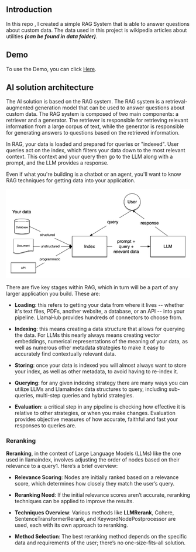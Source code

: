 ## Introduction

In this repo , I created a simple RAG System that is able to answer questions about custom data. The data used in this project is wikipedia articles about utilities ***(can be found in data folder)***.

## Demo

To use the Demo, you can click [Here](https://avertra-rag.streamlit.app/).

## AI solution architecture

The AI solution is based on the RAG system. The RAG system is a retrieval-augmented generation model that can be used to answer questions about custom data. The RAG system is composed of two main components: a retriever and a generator. The retriever is responsible for retrieving relevant information from a large corpus of text, while the generator is responsible for generating answers to questions based on the retrieved information.

In RAG, your data is loaded and prepared for queries or "indexed". User queries act on the index, which filters your data down to the most relevant context. This context and your query then go to the LLM along with a prompt, and the LLM provides a response.

Even if what you're building is a chatbot or an agent, you'll want to know RAG techniques for getting data into your application.

![alt text](general_rag_system.png)

There are five key stages within RAG, which in turn will be a part of any larger application you build. These are:

* **Loading**: this refers to getting your data from where it lives -- whether it's text files, PDFs, another website, a database, or an API -- into your pipeline. LlamaHub provides hundreds of connectors to choose from.

* **Indexing**: this means creating a data structure that allows for querying the data. For LLMs this nearly always means creating vector embeddings, numerical representations of the meaning of your data, as well as numerous other metadata strategies to make it easy to accurately find contextually relevant data.

* **Storing**: once your data is indexed you will almost always want to store your index, as well as other metadata, to avoid having to re-index it.

* **Querying**: for any given indexing strategy there are many ways you can utilize LLMs and LlamaIndex data structures to query, including sub-queries, multi-step queries and hybrid strategies.

* **Evaluation**: a critical step in any pipeline is checking how effective it is relative to other strategies, or when you make changes. Evaluation provides objective measures of how accurate, faithful and fast your responses to queries are.

### Reranking

**Reranking**, in the context of Large Language Models (LLMs) like the one used in llamaindex, involves adjusting the order of nodes based on their relevance to a query1. Here’s a brief overview:

* **Relevance Scoring**: Nodes are initially ranked based on a relevance score, which determines how closely they match the user’s query.
  
* **Reranking Need**: If the initial relevance scores aren’t accurate, reranking techniques can be applied to improve the results.
  
* **Techniques Overview**: Various methods like **LLMRerank**, Cohere, SentenceTransformerRerank, and KeywordNodePostprocessor are used, each with its own approach to reranking.
  
* **Method Selection**: The best reranking method depends on the specific data and requirements of the user; there’s no one-size-fits-all solution.
